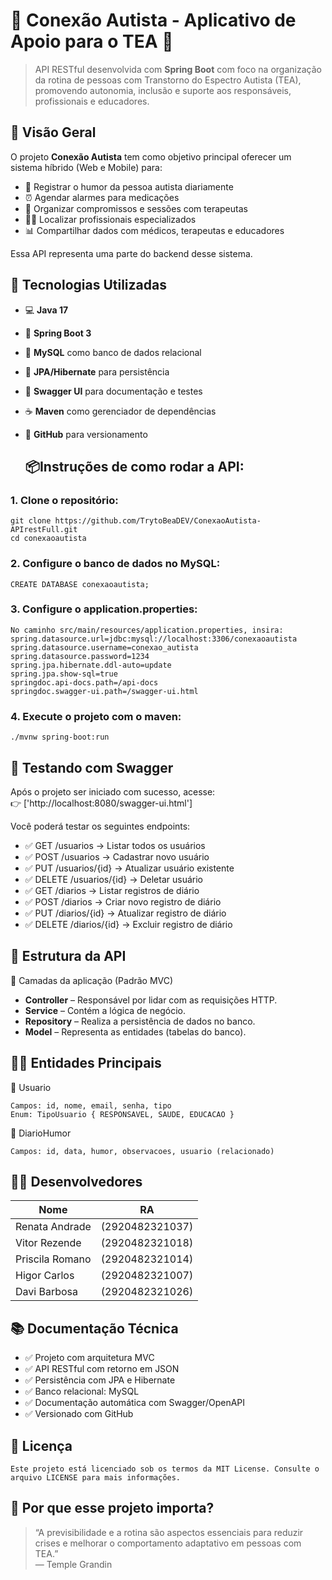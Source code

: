 # 🤝 Conexão Autista - Aplicativo de Apoio para o TEA 💙
> API RESTful desenvolvida com **Spring Boot** com foco na organização da rotina de pessoas com Transtorno do Espectro Autista (TEA), promovendo autonomia, inclusão e suporte aos responsáveis, profissionais e educadores.

## 📌 Visão Geral
O projeto **Conexão Autista** tem como objetivo principal oferecer um sistema híbrido (Web e Mobile) para:

- 🧠 Registrar o humor da pessoa autista diariamente
- ⏰ Agendar alarmes para medicações
- 📅 Organizar compromissos e sessões com terapeutas
- 👩‍⚕️ Localizar profissionais especializados
- 📊 Compartilhar dados com médicos, terapeutas e educadores
  
Essa API representa uma parte do backend desse sistema.

## 🚀 Tecnologias Utilizadas
- 💻 **Java 17**
- 🌱 **Spring Boot 3**
- 🐬 **MySQL** como banco de dados relacional
- 🔁 **JPA/Hibernate** para persistência
- 🧭 **Swagger UI** para documentação e testes
- ☕ **Maven** como gerenciador de dependências
- 🐙 **GitHub** para versionamento

  ## 📦**Instruções de como rodar a API:**

### **1. Clone o repositório:**
```
git clone https://github.com/TrytoBeaDEV/ConexaoAutista-APIrestFull.git
cd conexaoautista
```

### **2. Configure o banco de dados no MySQL:**
```
CREATE DATABASE conexaoautista;
```

### **3. Configure o application.properties:**
```
No caminho src/main/resources/application.properties, insira:
spring.datasource.url=jdbc:mysql://localhost:3306/conexaoautista
spring.datasource.username=conexao_autista
spring.datasource.password=1234
spring.jpa.hibernate.ddl-auto=update
spring.jpa.show-sql=true
springdoc.api-docs.path=/api-docs
springdoc.swagger-ui.path=/swagger-ui.html
```

### **4. Execute o projeto com o maven:**
```
./mvnw spring-boot:run
```

## 🧪 Testando com Swagger
Após o projeto ser iniciado com sucesso, acesse:  
👉 ['http://localhost:8080/swagger-ui.html']

Você poderá testar os seguintes endpoints:
- ✅ GET /usuarios → Listar todos os usuários
- ✅ POST /usuarios → Cadastrar novo usuário
- ✅ PUT /usuarios/{id} → Atualizar usuário existente
- ✅ DELETE /usuarios/{id} → Deletar usuário
- ✅ GET /diarios → Listar registros de diário
- ✅ POST /diarios → Criar novo registro de diário
- ✅ PUT /diarios/{id} → Atualizar registro de diário
- ✅ DELETE /diarios/{id} → Excluir registro de diário

## 🧱 Estrutura da API 
📁 Camadas da aplicação (Padrão MVC)
- **Controller** – Responsável por lidar com as requisições HTTP.
- **Service** – Contém a lógica de negócio.
- **Repository** – Realiza a persistência de dados no banco.
- **Model** – Representa as entidades (tabelas do banco).

## 🧑‍💻 Entidades Principais  
🔹 Usuario
```
Campos: id, nome, email, senha, tipo
Enum: TipoUsuario { RESPONSAVEL, SAUDE, EDUCACAO }
```
🔹 DiarioHumor
```
Campos: id, data, humor, observacoes, usuario (relacionado)
```

## 👩‍💻 Desenvolvedores  
| Nome               | RA               |
|--------------------|------------------|
| Renata Andrade     | (2920482321037)  |
| Vitor Rezende      | (2920482321018)  |
| Priscila Romano    | (2920482321014)  |
| Higor Carlos       | (2920482321007)  |
| Davi Barbosa       | (2920482321026)  |

## 📚 Documentação Técnica  
- ✅ Projeto com arquitetura MVC
- ✅ API RESTful com retorno em JSON
- ✅ Persistência com JPA e Hibernate
- ✅ Banco relacional: MySQL
- ✅ Documentação automática com Swagger/OpenAPI
- ✅ Versionado com GitHub

## 📃 Licença  
``
Este projeto está licenciado sob os termos da MIT License. Consulte o arquivo LICENSE para mais informações.
``

## 💙 Por que esse projeto importa?  
> “A previsibilidade e a rotina são aspectos essenciais para reduzir crises e melhorar o comportamento adaptativo em pessoas com TEA.”  
— Temple Grandin






